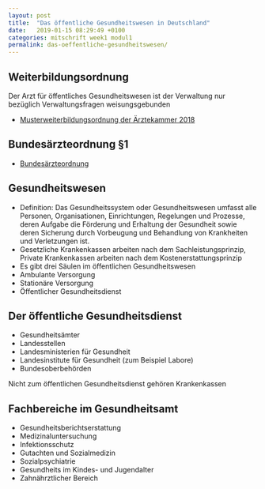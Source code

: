 ```yaml
---
layout: post
title:  "Das öffentliche Gesundheitswesen in Deutschland"
date:   2019-01-15 08:29:49 +0100
categories: mitschrift week1 modul1
permalink: das-oeffentliche-gesundheitswesen/
---
```


## Weiterbildungsordnung
Der Arzt für öffentliches Gesundheitswesen ist der Verwaltung nur bezüglich Verwaltungsfragen weisungsgebunden
* [Musterweiterbildungsordnung der Ärztekammer 2018](https://www.bundesaerztekammer.de/fileadmin/user_upload/downloads/pdf-Ordner/Weiterbildung/MWBO-16112018.pdf)

## Bundesärzteordnung §1
* [Bundesärzteordnung](https://www.gesetze-im-internet.de/b_o/BJNR018570961.html)

## Gesundheitswesen
* Definition: Das Gesundheitssystem oder Gesundheitswesen umfasst alle Personen, Organisationen, Einrichtungen, Regelungen und Prozesse, deren Aufgabe die Förderung und Erhaltung der Gesundheit sowie deren Sicherung durch Vorbeugung und Behandlung von Krankheiten und Verletzungen ist.
* Gesetzliche Krankenkassen arbeiten nach dem Sachleistungsprinzip, Private Krankenkassen arbeiten nach dem Kostenerstattungsprinzip
* Es gibt drei Säulen im öffentlichen Gesundheitswesen
 * Ambulante Versorgung
 * Stationäre Versorgung
 * Öffentlicher Gesundheitsdienst

## Der öffentliche Gesundheitsdienst
* Gesundheitsämter
* Landesstellen
* Landesministerien für Gesundheit
* Landesinstitute für Gesundheit (zum Beispiel Labore)
* Bundesoberbehörden

Nicht zum öffentlichen Gesundheitsdienst gehören Krankenkassen

## Fachbereiche im Gesundheitsamt
* Gesundheitsberichtserstattung
* Medizinaluntersuchung
* Infektionsschutz
* Gutachten und Sozialmedizin
* Sozialpsychiatrie
* Gesundheits im Kindes- und Jugendalter
* Zahnährztlicher Bereich
